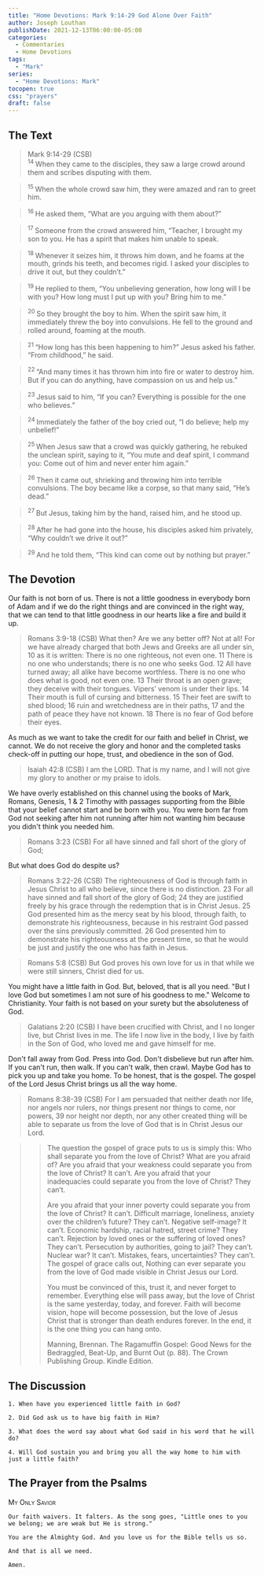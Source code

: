 ```yaml
---
title: "Home Devotions: Mark 9:14-29 God Alone Over Faith"
author: Joseph Louthan
publishDate: 2021-12-13T06:00:00-05:00
categories:
  - Commentaries
  - Home Devotions
tags:
  - "Mark"
series:
  - "Home Devotions: Mark"
tocopen: true
css: "prayers"
draft: false
---
```

## The Text

>Mark 9:14-29 (CSB)  
><sup> 14 </sup> When they came to the disciples, they saw a large crowd around them and scribes disputing with them. 

><sup> 15 </sup> When the whole crowd saw him, they were amazed and ran to greet him. 

><sup> 16 </sup> He asked them, “What are you arguing with them about?” 

><sup> 17 </sup> Someone from the crowd answered him, “Teacher, I brought my son to you. He has a spirit that makes him unable to speak. 

><sup> 18 </sup> Whenever it seizes him, it throws him down, and he foams at the mouth, grinds his teeth, and becomes rigid. I asked your disciples to drive it out, but they couldn’t.” 

><sup> 19 </sup> He replied to them, “You unbelieving generation, how long will I be with you? How long must I put up with you? Bring him to me.” 

><sup> 20 </sup> So they brought the boy to him. When the spirit saw him, it immediately threw the boy into convulsions. He fell to the ground and rolled around, foaming at the mouth. 

><sup> 21 </sup> “How long has this been happening to him?” Jesus asked his father. “From childhood,” he said. 

><sup> 22 </sup> “And many times it has thrown him into fire or water to destroy him. But if you can do anything, have compassion on us and help us.” 

><sup> 23 </sup> Jesus said to him, “If you can? Everything is possible for the one who believes.” 

><sup> 24 </sup> Immediately the father of the boy cried out, “I do believe; help my unbelief!” 

><sup> 25 </sup> When Jesus saw that a crowd was quickly gathering, he rebuked the unclean spirit, saying to it, “You mute and deaf spirit, I command you: Come out of him and never enter him again.” 

><sup> 26 </sup> Then it came out, shrieking and throwing him into terrible convulsions. The boy became like a corpse, so that many said, “He’s dead.” 

><sup> 27 </sup> But Jesus, taking him by the hand, raised him, and he stood up. 

><sup> 28 </sup> After he had gone into the house, his disciples asked him privately, “Why couldn’t we drive it out?” 

><sup> 29 </sup> And he told them, “This kind can come out by nothing but prayer.” 

## The Devotion

Our faith is not born of us. There is not a little goodness in everybody born of Adam and if we do the right things and are convinced in the right way, that we can tend to that little goodness in our hearts like a fire and build it up.

>Romans 3:9-18 (CSB) What then? Are we any better off? Not at all! For we have already charged that both Jews and Greeks are all under sin, 10 as it is written:
There is no one righteous, not even one.
11 There is no one who understands;
there is no one who seeks God.
12 All have turned away;
all alike have become worthless.
There is no one who does what is good,
not even one.
13 Their throat is an open grave;
they deceive with their tongues.
Vipers’ venom is under their lips.
14 Their mouth is full of cursing and bitterness.
15 Their feet are swift to shed blood;
16 ruin and wretchedness are in their paths,
17 and the path of peace they have not known.
18 There is no fear of God before their eyes.

As much as we want to take the credit for our faith and belief in Christ, we cannot. We do not receive the glory and honor and the completed tasks check-off in putting our hope, trust, and obedience in the son of God.

>Isaiah 42:8 (CSB) I am the LORD. That is my name,
and I will not give my glory to another
or my praise to idols.

We have overly established on this channel using the books of Mark, Romans, Genesis, 1 & 2 Timothy with passages supporting from the Bible that your belief cannot start and be born with you. You were born far from God not seeking after him not running after him not wanting him because you didn't think you needed him.

>Romans 3:23 (CSB) For all have sinned and fall short of the glory of God;

But what does God do despite us?

>Romans 3:22-26 (CSB) The righteousness of God is through faith in Jesus Christ to all who believe, since there is no distinction. 23 For all have sinned and fall short of the glory of God; 24 they are justified freely by his grace through the redemption that is in Christ Jesus. 25 God presented him as the mercy seat by his blood, through faith, to demonstrate his righteousness, because in his restraint God passed over the sins previously committed. 26 God presented him to demonstrate his righteousness at the present time, so that he would be just and justify the one who has faith in Jesus.

>Romans 5:8 (CSB) But God proves his own love for us in that while we were still sinners, Christ died for us.

You might have a little faith in God. But, beloved, that is all you need. "But I love God but sometimes I am not sure of his goodness to me." Welcome to Christianity. Your faith is not based on your surety but the absoluteness of God.

>Galatians 2:20 (CSB) I have been crucified with Christ, and I no longer live, but Christ lives in me. The life I now live in the body, I live by faith in the Son of God, who loved me and gave himself for me.

Don't fall away from God. Press into God. Don't disbelieve but run after him. If you can't run, then walk. If you can't walk, then crawl. Maybe God has to pick you up and take you home. To be honest, that is the gospel. The gospel of the Lord Jesus Christ brings us all the way home.

>Romans 8:38-39 (CSB) For I am persuaded that neither death nor life, nor angels nor rulers, nor things present nor things to come, nor powers, 39 nor height nor depth, nor any other created thing will be able to separate us from the love of God that is in Christ Jesus our Lord.

>>The question the gospel of grace puts to us is simply this: Who shall separate you from the love of Christ? What are you afraid of? Are you afraid that your weakness could separate you from the love of Christ? It can’t. Are you afraid that your inadequacies could separate you from the love of Christ? They can’t.
>>
>>Are you afraid that your inner poverty could separate you from the love of Christ? It can’t. Difficult marriage, loneliness, anxiety over the children’s future? They can’t. Negative self-image? It can’t. Economic hardship, racial hatred, street crime? They can’t. Rejection by loved ones or the suffering of loved ones? They can’t. Persecution by authorities, going to jail? They can’t. Nuclear war? It can’t. Mistakes, fears, uncertainties? They can’t. The gospel of grace calls out, Nothing can ever separate you from the love of God made visible in Christ Jesus our Lord.
>>
>>You must be convinced of this, trust it, and never forget to remember. Everything else will pass away, but the love of Christ is the same yesterday, today, and forever. Faith will become vision, hope will become possession, but the love of Jesus Christ that is stronger than death endures forever. In the end, it is the one thing you can hang onto.
>>
>>Manning, Brennan. The Ragamuffin Gospel: Good News for the Bedraggled, Beat-Up, and Burnt Out (p. 88). The Crown Publishing Group. Kindle Edition. 

## The Discussion

```text
1. When have you experienced little faith in God?
```

```text
2. Did God ask us to have big faith in Him?
```

```text
3. What does the word say about what God said in his word that he will do?
```

```text
4. Will God sustain you and bring you all the way home to him with just a little faith?
```

## The Prayer from the Psalms

>

<div style='font-variant: small-caps;'>
My Only Savior
</div>

```text
Our faith waivers. It falters. As the song goes, "Little ones to you we belong; we are weak but He is strong."

You are the Almighty God. And you love us for the Bible tells us so.

And that is all we need.

Amen.
```

<div style="page-break-after: always;"></div>

